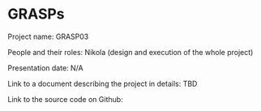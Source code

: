 # GRASPs
Project name: GRASP03

People and their roles: Nikola (design and execution of the whole project)

Presentation date: N/A

Link to a document describing the project in details: TBD

Link to the source code on Github:

